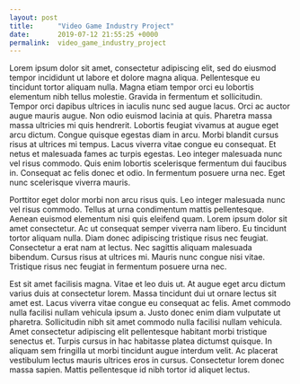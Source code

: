 ```yaml
---
layout: post
title:      "Video Game Industry Project"
date:       2019-07-12 21:55:25 +0000
permalink:  video_game_industry_project
---
```



Lorem ipsum dolor sit amet, consectetur adipiscing elit, sed do eiusmod tempor incididunt ut labore et dolore magna aliqua. Pellentesque eu tincidunt tortor aliquam nulla. Magna etiam tempor orci eu lobortis elementum nibh tellus molestie. Gravida in fermentum et sollicitudin. Tempor orci dapibus ultrices in iaculis nunc sed augue lacus. Orci ac auctor augue mauris augue. Non odio euismod lacinia at quis. Pharetra massa massa ultricies mi quis hendrerit. Lobortis feugiat vivamus at augue eget arcu dictum. Congue quisque egestas diam in arcu. Morbi blandit cursus risus at ultrices mi tempus. Lacus viverra vitae congue eu consequat. Et netus et malesuada fames ac turpis egestas. Leo integer malesuada nunc vel risus commodo. Quis enim lobortis scelerisque fermentum dui faucibus in. Consequat ac felis donec et odio. In fermentum posuere urna nec. Eget nunc scelerisque viverra mauris.

Porttitor eget dolor morbi non arcu risus quis. Leo integer malesuada nunc vel risus commodo. Tellus at urna condimentum mattis pellentesque. Aenean euismod elementum nisi quis eleifend quam. Lorem ipsum dolor sit amet consectetur. Ac ut consequat semper viverra nam libero. Eu tincidunt tortor aliquam nulla. Diam donec adipiscing tristique risus nec feugiat. Consectetur a erat nam at lectus. Nec sagittis aliquam malesuada bibendum. Cursus risus at ultrices mi. Mauris nunc congue nisi vitae. Tristique risus nec feugiat in fermentum posuere urna nec.

Est sit amet facilisis magna. Vitae et leo duis ut. At augue eget arcu dictum varius duis at consectetur lorem. Massa tincidunt dui ut ornare lectus sit amet est. Lacus viverra vitae congue eu consequat ac felis. Amet commodo nulla facilisi nullam vehicula ipsum a. Justo donec enim diam vulputate ut pharetra. Sollicitudin nibh sit amet commodo nulla facilisi nullam vehicula. Amet consectetur adipiscing elit pellentesque habitant morbi tristique senectus et. Turpis cursus in hac habitasse platea dictumst quisque. In aliquam sem fringilla ut morbi tincidunt augue interdum velit. Ac placerat vestibulum lectus mauris ultrices eros in cursus. Consectetur lorem donec massa sapien. Mattis pellentesque id nibh tortor id aliquet lectus.
